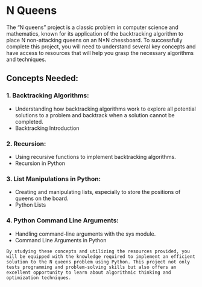 # N Queens

The “N queens” project is a classic problem in computer science and mathematics, known for its application of the backtracking algorithm to place N non-attacking queens on an N×N chessboard. To successfully complete this project, you will need to understand several key concepts and have access to resources that will help you grasp the necessary algorithms and techniques.

## Concepts Needed:
### 1. Backtracking Algorithms:

- Understanding how backtracking algorithms work to explore all potential solutions to a problem and backtrack when a solution cannot be completed.
- Backtracking Introduction
### 2. Recursion:

- Using recursive functions to implement backtracking algorithms.
- Recursion in Python
### 3. List Manipulations in Python:

- Creating and manipulating lists, especially to store the positions of queens on the board.
- Python Lists
### 4. Python Command Line Arguments:

- Handling command-line arguments with the sys module.
- Command Line Arguments in Python

```By studying these concepts and utilizing the resources provided, you will be equipped with the knowledge required to implement an efficient solution to the N queens problem using Python. This project not only tests programming and problem-solving skills but also offers an excellent opportunity to learn about algorithmic thinking and optimization techniques.```